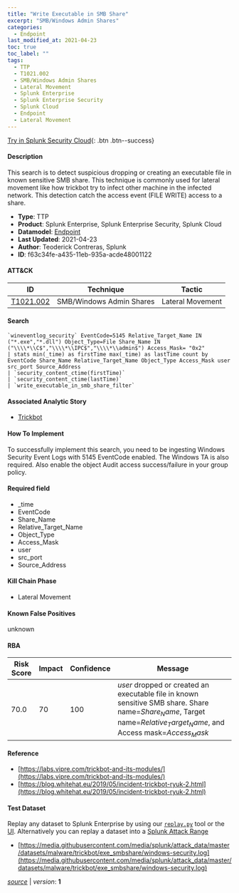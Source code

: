 ```yaml
---
title: "Write Executable in SMB Share"
excerpt: "SMB/Windows Admin Shares"
categories:
  - Endpoint
last_modified_at: 2021-04-23
toc: true
toc_label: ""
tags:
  - TTP
  - T1021.002
  - SMB/Windows Admin Shares
  - Lateral Movement
  - Splunk Enterprise
  - Splunk Enterprise Security
  - Splunk Cloud
  - Endpoint
  - Lateral Movement
---
```




[Try in Splunk Security Cloud](https://www.splunk.com/en_us/cyber-security.html){: .btn .btn--success}

#### Description

This search is to detect suspicious dropping or creating an executable file in known sensitive SMB share. This technique is commonly used for lateral movement like how trickbot try to infect other machine in the infected network. This detection catch the access event (FILE WRITE) access to a share.

- **Type**: TTP
- **Product**: Splunk Enterprise, Splunk Enterprise Security, Splunk Cloud
- **Datamodel**: [Endpoint](https://docs.splunk.com/Documentation/CIM/latest/User/Endpoint)
- **Last Updated**: 2021-04-23
- **Author**: Teoderick Contreras, Splunk
- **ID**: f63c34fe-a435-11eb-935a-acde48001122


#### ATT&CK

| ID          | Technique   | Tactic         |
| ----------- | ----------- | -------------- |
| [T1021.002](https://attack.mitre.org/techniques/T1021/002/) | SMB/Windows Admin Shares | Lateral Movement |


#### Search

```
`wineventlog_security` EventCode=5145 Relative_Target_Name IN ("*.exe","*.dll") Object_Type=File Share_Name IN ("\\\\*\\C$","\\\\*\\IPC$","\\\\*\\admin$") Access_Mask= "0x2" 
| stats min(_time) as firstTime max(_time) as lastTime count by EventCode Share_Name Relative_Target_Name Object_Type Access_Mask user src_port Source_Address 
| `security_content_ctime(firstTime)` 
| `security_content_ctime(lastTime)` 
| `write_executable_in_smb_share_filter`
```

#### Associated Analytic Story
* [Trickbot](/stories/trickbot)


#### How To Implement
To successfully implement this search, you need to be ingesting Windows Security Event Logs with 5145 EventCode enabled. The Windows TA is also required. Also enable the object Audit access success/failure in your group policy.

#### Required field
* _time
* EventCode
* Share_Name
* Relative_Target_Name
* Object_Type
* Access_Mask
* user
* src_port
* Source_Address


#### Kill Chain Phase
* Lateral Movement


#### Known False Positives
unknown



#### RBA

| Risk Score  | Impact      | Confidence   | Message      |
| ----------- | ----------- |--------------|--------------|
| 70.0 | 70 | 100 | $user$ dropped or created an executable file in known sensitive SMB share.  Share name=$Share_Name$, Target name=$Relative_Target_Name$, and Access mask=$Access_Mask$ |



#### Reference

* [https://labs.vipre.com/trickbot-and-its-modules/](https://labs.vipre.com/trickbot-and-its-modules/)
* [https://blog.whitehat.eu/2019/05/incident-trickbot-ryuk-2.html](https://blog.whitehat.eu/2019/05/incident-trickbot-ryuk-2.html)



#### Test Dataset
Replay any dataset to Splunk Enterprise by using our [`replay.py`](https://github.com/splunk/attack_data#using-replaypy) tool or the [UI](https://github.com/splunk/attack_data#using-ui).
Alternatively you can replay a dataset into a [Splunk Attack Range](https://github.com/splunk/attack_range#replay-dumps-into-attack-range-splunk-server)

* [https://media.githubusercontent.com/media/splunk/attack_data/master/datasets/malware/trickbot/exe_smbshare/windows-security.log](https://media.githubusercontent.com/media/splunk/attack_data/master/datasets/malware/trickbot/exe_smbshare/windows-security.log)



[*source*](https://github.com/splunk/security_content/tree/develop/detections/endpoint/write_executable_in_smb_share.yml) \| *version*: **1**